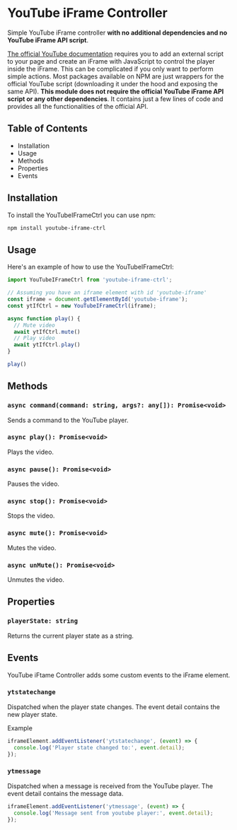 # YouTube iFrame Controller

Simple YouTube iFrame controller __with no additional dependencies and no YouTube iFrame API script__.

[The official YouTube documentation](https://developers.google.com/youtube/iframe_api_reference) requires you to add an external script to your page and create an iFrame with JavaScript to control the player inside the iFrame. This can be complicated if you only want to perform simple actions. Most packages available on NPM are just wrappers for the official YouTube script (downloading it under the hood and exposing the same API). __This module does not require the official YouTube iFrame API script or any other dependencies__. It contains just a few lines of code and provides all the functionalities of the official API.

## Table of Contents

- Installation
- Usage
- Methods
- Properties
- Events

## Installation

To install the YouTubeIFrameCtrl you can use npm:

```sh
npm install youtube-iframe-ctrl
```

## Usage

Here's an example of how to use the YouTubeIFrameCtrl:

```js
import YouTubeIFrameCtrl from 'youtube-iframe-ctrl';

// Assuming you have an iframe element with id 'youtube-iframe'
const iframe = document.getElementById('youtube-iframe');
const ytIfCtrl = new YouTubeIFrameCtrl(iframe);

async function play() {
  // Mute video
  await ytIfCtrl.mute()
  // Play video
  await ytIfCtrl.play()
}

play()
```

## Methods

### `async command(command: string, args?: any[]): Promise<void>`

Sends a command to the YouTube player.

### `async play(): Promise<void>`

Plays the video.

### `async pause(): Promise<void>`

Pauses the video.

### `async stop(): Promise<void>`

Stops the video.

### `async mute(): Promise<void>`

Mutes the video.

### `async unMute(): Promise<void>`

Unmutes the video.

## Properties

### `playerState: string`

Returns the current player state as a string.

## Events

YouTube iFtame Controller adds some custom events to the iFrame element.

### `ytstatechange`

Dispatched when the player state changes. The event detail contains the new player state.

Example

```js
iframeElement.addEventListener('ytstatechange', (event) => {
  console.log('Player state changed to:', event.detail);
});
```

### `ytmessage`

Dispatched when a message is received from the YouTube player. The event detail contains the message data.

```js
iframeElement.addEventListener('ytmessage', (event) => {
  console.log('Message sent from youtube player:', event.detail);
});
```
